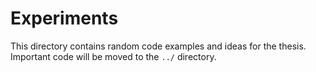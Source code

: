 # Experiments

This directory contains random code examples and ideas for the thesis.
Important code will be moved to the `../` directory.
